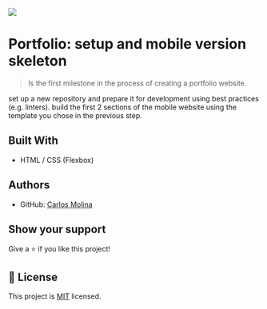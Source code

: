 ![](https://img.shields.io/badge/Microverse-blueviolet)

# Portfolio: setup and mobile version skeleton

> Is the first milestone in the process of creating a portfolio website.

set up a new repository and prepare it for development using best practices (e.g. linters).
build the first 2 sections of the mobile website using the template you chose in the previous step.

## Built With

- HTML / CSS (Flexbox)

## Authors

- GitHub: [Carlos Molina](https://github.com/cmolinan)

## Show your support

Give a ⭐️ if you like this project!

## 📝 License

This project is [MIT](./MIT.md) licensed.
